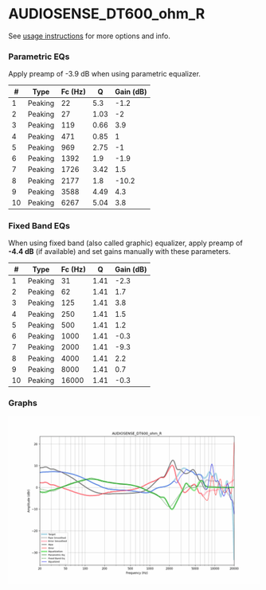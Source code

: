# AUDIOSENSE_DT600_ohm_R
See [usage instructions](https://github.com/jaakkopasanen/AutoEq#usage) for more options and info.

### Parametric EQs
Apply preamp of -3.9 dB when using parametric equalizer.

|   # | Type    |   Fc (Hz) |    Q |   Gain (dB) |
|-----|---------|-----------|------|-------------|
|   1 | Peaking |        22 | 5.3  |        -1.2 |
|   2 | Peaking |        27 | 1.03 |        -2   |
|   3 | Peaking |       119 | 0.66 |         3.9 |
|   4 | Peaking |       471 | 0.85 |         1   |
|   5 | Peaking |       969 | 2.75 |        -1   |
|   6 | Peaking |      1392 | 1.9  |        -1.9 |
|   7 | Peaking |      1726 | 3.42 |         1.5 |
|   8 | Peaking |      2177 | 1.8  |       -10.2 |
|   9 | Peaking |      3588 | 4.49 |         4.3 |
|  10 | Peaking |      6267 | 5.04 |         3.8 |

### Fixed Band EQs
When using fixed band (also called graphic) equalizer, apply preamp of **-4.4 dB** (if available) and set gains manually with these parameters.

|   # | Type    |   Fc (Hz) |    Q |   Gain (dB) |
|-----|---------|-----------|------|-------------|
|   1 | Peaking |        31 | 1.41 |        -2.3 |
|   2 | Peaking |        62 | 1.41 |         1.7 |
|   3 | Peaking |       125 | 1.41 |         3.8 |
|   4 | Peaking |       250 | 1.41 |         1.5 |
|   5 | Peaking |       500 | 1.41 |         1.2 |
|   6 | Peaking |      1000 | 1.41 |        -0.3 |
|   7 | Peaking |      2000 | 1.41 |        -9.3 |
|   8 | Peaking |      4000 | 1.41 |         2.2 |
|   9 | Peaking |      8000 | 1.41 |         0.7 |
|  10 | Peaking |     16000 | 1.41 |        -0.3 |

### Graphs
![](./AUDIOSENSE_DT600_ohm_R.png)
